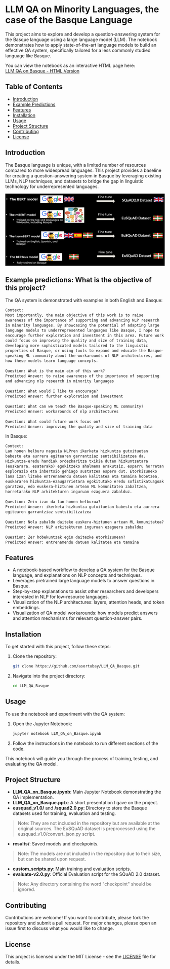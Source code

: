 # LLM QA on Minority Languages, the case of the Basque Language

This project aims to explore and develop a question-answering system for the Basque language using a large language model (LLM). The notebook demonstrates how to apply state-of-the-art language models to build an effective QA system, specifically tailored for a less commonly studied language like Basque.

You can view the notebook as an interactive HTML page here:  
[LLM QA on Basque - HTML Version](https://asortubay.github.io/LLM_QA_Basque/LLM_QA_on_Basque.html)

## Table of Contents
- [Introduction](#introduction)
- [Example Predictions](#example-predictions-what-is-the-objective-of-this-project)
- [Features](#features)
- [Installation](#installation)
- [Usage](#usage)
- [Project Structure](#project-structure)
- [Contributing](#contributing)
- [License](#license)

## Introduction

The Basque language is unique, with a limited number of resources compared to more widespread languages. This project provides a baseline for creating a question-answering system in Basque by leveraging existing LLMs, NLP techniques, and datasets to bridge the gap in linguistic technology for underrepresented languages.

![Different Approaches](./figures/different_model_finetuning.PNG)

## Example predictions: What is the objective of this project?
The QA system is demonstrated with examples in both English and Basque:

```
Context: 
Most importantly, the main objective of this work is to raise awareness of the importance of supporting and advancing NLP research in minority languages. By showcasing the potential of adapting large language models to underrepresented languages like Basque, I hope to encourage further exploration and investment in this area. Future work could focus on improving the quality and size of training data, developing more sophisticated models tailored to the linguistic properties of Basque, or using tools to expand and educate the Basque-speaking ML community about the workarounds of NLP architectures, and how these models learn language concepts.

Question: What is the main aim of this work?
Predicted Answer: to raise awareness of the importance of supporting and advancing nlp research in minority languages

Question: What would I like to encourage?
Predicted Answer: further exploration and investment

Question: What can we teach the Basque-speaking ML community?
Predicted Answer: workarounds of nlp architectures

Question: What could future work focus on?
Predicted Answer: improving the quality and size of training data
```

In Basque:

```
Context: 
Lan honen helburu nagusia NLPren ikerketa hizkuntza gutxituetan babestu eta aurrera egitearen garrantziaz sentsibilizatzea da. Hizkuntza-eredu handiak ordezkaritza txikia duten hizkuntzetara (euskarara, esaterako) egokitzeko ahalmena erakutsiz, esparru horretan esplorazio eta inbertsio gehiago sustatzea espero dut. Etorkizuneko lana izan liteke entrenamendu datuen kalitatea eta tamaina hobetzea, euskararen hizkuntza-ezaugarrietara egokitutako eredu sofistikatuagoak garatzea, edo euskera-hiztunen artean ML komunitatea zabaltzea, horretarako NLP arkitekturen inguruan ezaguera zabalduz. 

Question: Zein izan da lan honen helburua?
Predicted Answer: ikerketa hizkuntza gutxituetan babestu eta aurrera egitearen garrantziaz sentsibilizatzea

Question: Nola zabaldu daiteke euskera-hiztunen artean ML komunitatea?
Predicted Answer: NLP arkitekturen inguruan ezaguera zabalduz

Question: Zer hobekuntzak egin daitezke etorkizunean?
Predicted Answer: entrenamendu datuen kalitatea eta tamaina
```

## Features
- A notebook-based workflow to develop a QA system for the Basque language, and explanations on NLP concepts and techniques.
- Leverages pretrained large language models to answer questions in Basque.
- Step-by-step explanations to assist other researchers and developers interested in NLP for low-resource languages.
- Visualization of the NLP architectures: layers, attention heads, and token embeddings.
- Visualization of QA model workarounds: how models predict answers and attention mechanisms for relevant question-answer pairs.

## Installation

To get started with this project, follow these steps:

1. Clone the repository:
   ```bash
   git clone https://github.com/asortubay/LLM_QA_Basque.git
   ```
2. Navigate into the project directory:
   ```bash
   cd LLM_QA_Basque
   ```

## Usage

To use the notebook and experiment with the QA system:

1. Open the Jupyter Notebook:
   ```bash
   jupyter notebook LLM_QA_on_Basque.ipynb
   ```
2. Follow the instructions in the notebook to run different sections of the code.

This notebook will guide you through the process of training, testing, and evaluating the QA model.

## Project Structure
- **LLM_QA_on_Basque.ipynb**: Main Jupyter Notebook demonstrating the QA implementation.
- **LLM_QA_on_Basque.pptx**: A short presentation I gave on the project.
- **eusquad_v1.0/** and **/squad2.0.py**: Directory to store the Basque datasets used for training, evaluation and testing.
> Note: They are not included in the repository but are available at the original sources. The EuSQuAD dataset is preprocessed using the eusquad_v1.0/convert_json.py script.
- **results/**: Saved models and checkpoints.
> Note: The models are not included in the repository due to their size, but can be shared upon request.
- **custom_scripts.py**: Main training and evaluation scripts.
- **evaluate-v2.0.py**: Official Evaluation script for the SQuAD 2.0 dataset.

> Note: Any directory containing the word "checkpoint" should be ignored.

## Contributing

Contributions are welcome! If you want to contribute, please fork the repository and submit a pull request. For major changes, please open an issue first to discuss what you would like to change.

## License

This project is licensed under the MIT License - see the [LICENSE](LICENSE) file for details.

